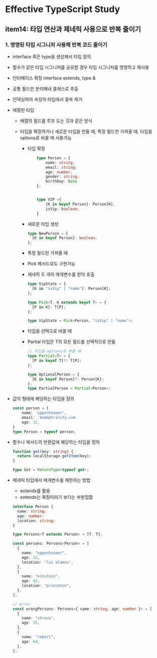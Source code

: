 # Effective TypeScript Study

## item14: 타입 연산과 제네릭 사용으로 반복 줄이기

### 1. 명명된 타입 시그니처 사용해 반복 코드 줄이기

- interface 혹은 type을 생성해서 타입 정의

- 함수가 같은 타입 시그니처를 공유할 경우 타입 시그니처를 명명하고 재사용

- 인터페이스 확장 interface extends, type &

- 공통 필드만 분리해내 클래스로 추출

- 인덱싱하여 속성의 타입에서 중복 제거

- 매핑된 타입

  - 배열의 필드를 루프 도는 것과 같은 방식
  - 타입을 확장하거나 새로운 타입을 만들 때, 특정 필드만 가져올 때, 타입을 options로 바꿀 때 사용가능

    - 타입 확장

      ```ts
          type Person = {
              name: string;
              email: string;
              age: number;
              gender: string;
              birthDay: Date
          };


          type VIP ={
              [K in keyof Person]: Person[K],
              isVip: boolean;
          }
      ```

    - 새로운 타입 생성

      ```ts
      type NewPerson = {
        [K in keyof Person]: boolean;
      };
      ```

    - 특정 필드만 가져올 때
    - Pick 메서드로도 구현가능
    - 제네릭 두 개의 매개변수를 받아 호출

      ```ts
      type VipState = {
        [K in "isVip" | "name"]: Person[K];
      };

      type Pick<T, K extends keyof T> = {
        [P in K]: T[P];
      };

      type VipState = Pick<Person, "isVip" | "name">;
      ```

    - 타입을 선택으로 바꿀 때
    - Partial 타입은 T의 모든 필드를 선택적으로 만듦

      ```ts
      // 타입을 options로 바꿀 때
      type Partial<T> = {
        [P in keyof T]?: T[P];
      };

      type OptionalPerson = {
        [K in keyof Person]?: Person[K];
      };
      type PartialPerson = Partial<Person>;
      ```

- 값의 형태에 해당하는 타입을 정의

  ```ts
  const person = {
      name: 'oppenheimer',
      email: 'bomb@trinity.com
      age: 32,
  }
  type Person = typeof person;
  ```

- 함수나 메서드의 반환값에 해당하는 타입을 정의

  ```ts
  function get(key: string) {
    return localStorage.getItem(key);
  }

  type Get = ReturnType<typeof get>;
  ```

- 제네릭 타입에서 매개변수를 제한하는 방법

  - extends를 활용
  - extends는 확장이라기 보다는 부분집합

  ```ts
  interface Person {
    name: string;
    age: number;
    location: string;
  }

  type Persons<T extends Person> = [T, T];

  const persons: Persons<Person> = [
    {
      name: "oppenheimer",
      age: 32,
      location: "los alamos",
    },
    {
      name: "einstein",
      age: 42,
      location: "princeton",
    },
  ];

  // error
  const wrongPersons: Persons<{ name: string; age: number }> = [
    {
      name: "straus",
      age: 35,
    },
    {
      name: "robert",
      age: 64,
    },
  ];
  ```
